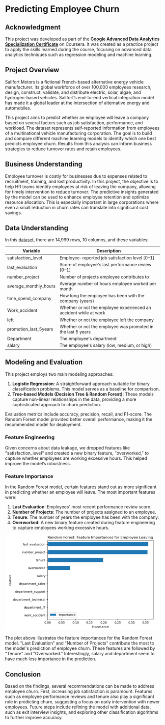
# Predicting Employee Churn

## Acknowledgment

This project was developed as part of the **[Google Advanced Data Analytics Specialization Certificate](https://coursera.org/share/b0a21874c636bdb3b212ad15979debc7)** on Coursera. It was created as a practice project to apply the skills learned during the course, focusing on advanced data analytics techniques such as regression modeling and machine learning.

## Project Overview

Salifort Motors is a fictional French-based alternative energy vehicle manufacturer. Its global workforce of over 100,000 employees research, design, construct, validate, and distribute electric, solar, algae, and hydrogen-based vehicles. Salifort’s end-to-end vertical integration model has made it a global leader at the intersection of alternative energy and automobiles. 

This project aims to predict whether an employee will leave a company based on several factors such as job satisfaction, performance, and workload. The dataset represents self-reported information from employees of a multinational vehicle manufacturing corporation. The goal is to build and compare different machine learning models to identify which one best predicts employee churn. Results from this analysis can inform business strategies to reduce turnover rates and retain employees.

## Business Understanding
Employee turnover is costly for businesses due to expenses related to recruitment, training, and lost productivity. In this project, the objective is to help HR teams identify employees at risk of leaving the company, allowing for timely intervention to reduce turnover. The predictive insights generated by the model can be used to enhance employee retention and optimize resource allocation. This is especially important in large corporations where even a small reduction in churn rates can translate into significant cost savings.

## Data Understanding
In this [dataset](https://www.kaggle.com/datasets/mfaisalqureshi/hr-analytics-and-job-prediction?select=HR_comma_sep.csv), there are 14,999 rows, 10 columns, and these variables: 

Variable  |Description |
-----|-----| 
satisfaction_level|Employee-reported job satisfaction level [0&ndash;1]|
last_evaluation|Score of employee's last performance review [0&ndash;1]|
number_project|Number of projects employee contributes to|
average_monthly_hours|Average number of hours employee worked per month|
time_spend_company|How long the employee has been with the company (years)
Work_accident|Whether or not the employee experienced an accident while at work
left|Whether or not the employee left the company
promotion_last_5years|Whether or not the employee was promoted in the last 5 years
Department|The employee's department
salary|The employee's salary (low, medium, or high)



## Modeling and Evaluation

This project employs two main modeling approaches:
1. **Logistic Regression**: A straightforward approach suitable for binary classification problems. This model serves as a baseline for comparison.
2. **Tree-based Models (Decision Tree & Random Forest)**: These models capture non-linear relationships in the data, providing a more sophisticated approach to churn prediction.

Evaluation metrics include accuracy, precision, recall, and F1-score. The Random Forest model provided better overall performance, making it the recommended model for deployment.

### Feature Engineering
Given concerns about data leakage, we dropped features like "satisfaction_level" and created a new binary feature, "overworked," to capture whether employees are working excessive hours. This helped improve the model’s robustness.

### Feature Importance
In the Random Forest model, certain features stand out as more significant in predicting whether an employee will leave. The most important features were:
1. **Last Evaluation**: Employees' most recent performance review score.
2. **Number of Projects**: The number of projects assigned to an employee.
3. **Tenure**: The number of years the employee has been with the company.
4. **Overworked**: A new binary feature created during feature engineering to capture employees working excessive hours.

![Feature Importances](/images/feature_importances.png)

The plot above illustrates the feature importances for the Random Forest model. "Last Evaluation" and "Number of Projects" contribute the most to the model's prediction of employee churn. These features are followed by "Tenure" and "Overworked." Interestingly, salary and department seem to have much less importance in the prediction.

## Conclusion
Based on the findings, several recommendations can be made to address employee churn. First, increasing job satisfaction is paramount. Features such as employee performance reviews and tenure also play a significant role in predicting churn, suggesting a focus on early intervention with newer employees. Future steps include refining the model with additional data, such as exit interview insights, and exploring other classification algorithms to further improve accuracy.
